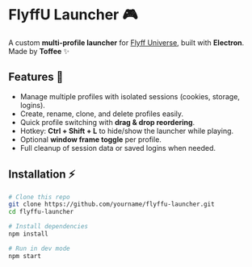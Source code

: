 # FlyffU Launcher 🎮

A custom **multi-profile launcher** for [Flyff Universe](https://universe.flyff.com/play), built with **Electron**.  
Made by **Toffee** ✨

## Features 🚀
- Manage multiple profiles with isolated sessions (cookies, storage, logins).
- Create, rename, clone, and delete profiles easily.
- Quick profile switching with **drag & drop reordering**.
- Hotkey: **Ctrl + Shift + L** to hide/show the launcher while playing.
- Optional **window frame toggle** per profile.
- Full cleanup of session data or saved logins when needed.

## Installation ⚡
```bash
# Clone this repo
git clone https://github.com/yourname/flyffu-launcher.git
cd flyffu-launcher

# Install dependencies
npm install

# Run in dev mode
npm start
